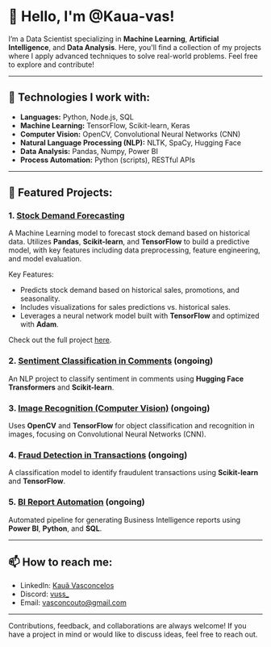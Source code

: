 # 👋 Hello, I'm @Kaua-vas!

I’m a Data Scientist specializing in **Machine Learning**, **Artificial Intelligence**, and **Data Analysis**. Here, you'll find a collection of my projects where I apply advanced techniques to solve real-world problems. Feel free to explore and contribute!

---

## 🚀 Technologies I work with:

- **Languages:** Python, Node.js, SQL
- **Machine Learning:** TensorFlow, Scikit-learn, Keras
- **Computer Vision:** OpenCV, Convolutional Neural Networks (CNN)
- **Natural Language Processing (NLP):** NLTK, SpaCy, Hugging Face
- **Data Analysis:** Pandas, Numpy, Power BI
- **Process Automation:** Python (scripts), RESTful APIs

---

## 📂 Featured Projects:

### 1. [Stock Demand Forecasting](https://github.com/Kaua-vas/Portfolio/tree/main/Inventory%20Demand%20Forecast)
A Machine Learning model to forecast stock demand based on historical data. Utilizes **Pandas**, **Scikit-learn**, and **TensorFlow** to build a predictive model, with key features including data preprocessing, feature engineering, and model evaluation.

Key Features:
- Predicts stock demand based on historical sales, promotions, and seasonality.
- Includes visualizations for sales predictions vs. historical sales.
- Leverages a neural network model built with **TensorFlow** and optimized with **Adam**.

Check out the full project [here](https://github.com/Kaua-vas/Portfolio/tree/main/Inventory%20Demand%20Forecast).


### 2. [Sentiment Classification in Comments](#) (ongoing)
An NLP project to classify sentiment in comments using **Hugging Face Transformers** and **Scikit-learn**.

### 3. [Image Recognition (Computer Vision)](#) (ongoing)
Uses **OpenCV** and **TensorFlow** for object classification and recognition in images, focusing on Convolutional Neural Networks (CNN).

### 4. [Fraud Detection in Transactions](#) (ongoing)
A classification model to identify fraudulent transactions using **Scikit-learn** and **TensorFlow**.

### 5. [BI Report Automation](#) (ongoing)
Automated pipeline for generating Business Intelligence reports using **Power BI**, **Python**, and **SQL**.

---

## 📫 How to reach me:

- LinkedIn: [Kauã Vasconcelos](www.linkedin.com/in/kaua-vasconcelos)
- Discord: [vuss_](https://discord.gg/kKBmqFZc) 
- Email: vasconcouto@gmail.com

---

Contributions, feedback, and collaborations are always welcome! If you have a project in mind or would like to discuss ideas, feel free to reach out.
